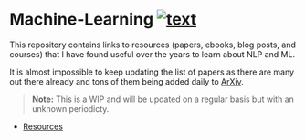 # Machine-Learning   [![text](https://cdn.rawgit.com/sindresorhus/awesome/d7305f38d29fed78fa85652e3a63e154dd8e8829/media/badge.svg)](https://github.com/anicksaha/machine-learning)


This repository contains links to resources (papers, ebooks, blog posts, and courses) that I have found useful over the years to learn about NLP and ML. 

It is almost impossible to keep updating the list of papers as there are many out there already and tons of them being added daily to [ArXiv](https://arxiv.org/list/cs.CL/recent). 

> **Note:** This is a WIP and will be updated on a regular basis but with an unknown periodicty. 

- [Resources](https://github.com/anicksaha/machine-learning/blob/master/resources/resources.md)
